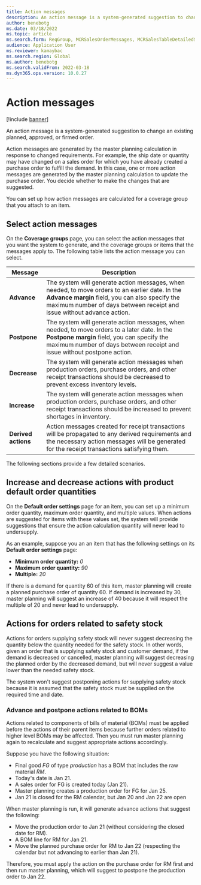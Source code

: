 ```yaml
---
title: Action messages
description: An action message is a system-generated suggestion to change an existing planned or firmed order.
author: benebotg
ms.date: 03/18/2022
ms.topic: article
ms.search.form: ReqGroup, MCRSalesOrderMessages, MCRSalesTableDetailedStatus, TAMItemVendRebateGroup, TAMVendRebate, TAMVendRebateAgreementLineInfoPart, TAMVendRebateGroup, TAMVendRebateTable, TAMVendRebateTrans, ReqTransActionListPage
audience: Application User
ms.reviewer: kamaybac
ms.search.region: Global
ms.author: benebotg
ms.search.validFrom: 2022-03-18
ms.dyn365.ops.version: 10.0.27
---
```


# Action messages

[!include [banner](../includes/banner.md)]

An action message is a system-generated suggestion to change an existing planned, approved, or firmed order.

Action messages are generated by the master planning calculation in response to changed requirements. For example, the ship date or quantity may have changed on a sales order for which you have already created a purchase order to fulfill the demand. In this case, one or more action messages are generated by the master planning calculation to update the purchase order. You decide whether to make the changes that are suggested.

You can set up how action messages are calculated for a coverage group that you attach to an item.

## Select action messages

On the **Coverage groups** page, you can select the action messages that you want the system to generate, and the coverage groups or items that the messages apply to. The following table lists the action message you can select.

| Message | Description |
|---|---|
| **Advance** | The system will generate action messages, when needed, to move orders to an earlier date. In the **Advance margin** field, you can also specify the maximum number of days between receipt and issue without advance action. |
| **Postpone** | The system will generate action messages, when needed, to move orders to a later date. In the **Postpone margin** field, you can specify the maximum number of days between receipt and issue without postpone action. |
| **Decrease** | The system will generate action messages when production orders, purchase orders, and other receipt transactions should be decreased to prevent excess inventory levels. |
| **Increase** | The system will generate action messages when production orders, purchase orders, and other receipt transactions should be increased to prevent shortages in inventory. |
| **Derived actions** | Action messages created for receipt transactions will be propagated to any derived requirements and the necessary action messages will be generated for the receipt transactions satisfying them. |

The following sections provide a few detailed scenarios.

## Increase and decrease actions with product default order quantities

On the **Default order settings** page for an item, you can set up a minimum order quantity, maximum order quantity, and multiple values. When actions are suggested for items with these values set, the system will provide suggestions that ensure the action calculation quantity will never lead to undersupply.

As an example, suppose you an an item that has the following settings on its **Default order settings** page:

- **Minimum order quantity:** *0*
- **Maximum order quantity:** *90*
- **Multiple:** *20*

If there is a demand for quantity 60 of this item, master planning will create a planned purchase order of quantity 60. If demand is increased by 30, master planning will suggest an increase of 40 because it will respect the multiple of 20 and never lead to undersupply.

## Actions for orders related to safety stock

Actions for orders supplying safety stock will never suggest decreasing the quantity below the quantity needed for the safety stock. In other words, given an order that is supplying safety stock and customer demand, if the demand is decreased or cancelled, master planning will suggest decreasing the planned order by the decreased demand, but will never suggest a value lower than the needed safety stock.

The system won't suggest postponing actions for supplying safety stock because it is assumed that the safety stock must be supplied on the required time and date.

### Advance and postpone actions related to BOMs

Actions related to components of bills of material (BOMs) must be applied before the actions of their parent items because further orders related to higher level BOMs may be affected. Then you must run master planning again to recalculate and suggest appropriate actions accordingly.

Suppose you have the following situation:

- Final good *FG* of type *production* has a BOM that includes the raw material *RM*.
- Today's date is Jan 21.
- A sales order for FG is created today (Jan 21).
- Master planning creates a production order for FG for Jan 25.  <!-- KFM: To cover the sales order? -->
- Jan 21 is closed for the RM calendar, but Jan 20 and Jan 22 are open

When master planning is run, it will generate advance actions that suggest the following:

- Move the production order to Jan 21 (without considering the closed date for RM).
- A BOM line for RM for Jan 21. <!-- KFM: What does this mean? -->
- Move the planned purchase order for RM to Jan 22 (respecting the calendar but not advancing to earlier than Jan 21).

Therefore, you must apply the action on the purchase order for RM first and then run master planning, which will suggest to postpone the production order to Jan 22.
